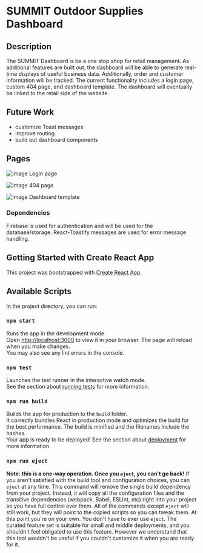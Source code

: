 # SUMMIT Outdoor Supplies Dashboard

## Description
The SUMMIT Dashboard is be a one stop shop for retail management. As additional features are built out, the dashboard will be able to generate real-time displays of useful business data. Additionally, order and customer information will be tracked. The current functionality includes a login page, custom 404 page, and dashboard template. The dashboard will
eventually be linked to the retail side of the website.

## Future Work
- customize Toast messages 
- improve routing
- build out dashboard components

## Pages
![image](https://user-images.githubusercontent.com/65042664/158004106-3636684a-2630-4161-b031-4bf0d03ad5d9.png)
Login page

![image](https://user-images.githubusercontent.com/65042664/158004113-0edf62de-c299-42dc-bbf1-2d074b678585.png)
404 page

![image](https://user-images.githubusercontent.com/65042664/158004125-9d953875-def7-4dd6-8e5b-039bccf33136.png)
Dashboard template

### Dependencies
Firebase is used for authentication and will be used for the database/storage.
React-Toastify messages are used for error message handling.


## Getting Started with Create React App
This project was bootstrapped with [Create React App](https://github.com/facebook/create-react-app).

## Available Scripts
In the project directory, you can run:
### `npm start`

Runs the app in the development mode.\
Open [http://localhost:3000](http://localhost:3000) to view it in your browser.
The page will reload when you make changes.\
You may also see any lint errors in the console.

### `npm test`
Launches the test runner in the interactive watch mode.\
See the section about [running tests](https://facebook.github.io/create-react-app/docs/running-tests) for more information.

### `npm run build`

Builds the app for production to the `build` folder.\
It correctly bundles React in production mode and optimizes the build for the best performance.
The build is minified and the filenames include the hashes.\
Your app is ready to be deployed!
See the section about [deployment](https://facebook.github.io/create-react-app/docs/deployment) for more information.

### `npm run eject`
**Note: this is a one-way operation. Once you `eject`, you can't go back!**
If you aren't satisfied with the build tool and configuration choices, you can `eject` at any time. This command will remove the single build dependency from your project.
Instead, it will copy all the configuration files and the transitive dependencies (webpack, Babel, ESLint, etc) right into your project so you have full control over them. All of the commands except `eject` will still work, but they will point to the copied scripts so you can tweak them. At this point you're on your own.
You don't have to ever use `eject`. The curated feature set is suitable for small and middle deployments, and you shouldn't feel obligated to use this feature. However we understand that this tool wouldn't be useful if you couldn't customize it when you are ready for it.
